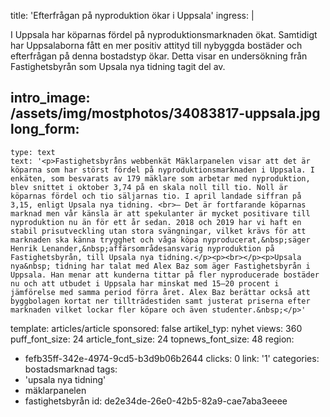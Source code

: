 title: 'Efterfrågan på nyproduktion ökar i Uppsala'
ingress: |
  <p>I Uppsala har köparnas fördel på nyproduktionsmarknaden ökat. Samtidigt har Uppsalaborna fått en mer positiv attityd till nybyggda bostäder och efterfrågan på denna bostadstyp ökar. Detta visar en undersökning från Fastighetsbyrån som Upsala nya tidning tagit del av.
  </p>
  
intro_image: /assets/img/mostphotos/34083817-uppsala.jpg
long_form:
  -
    type: text
    text: '<p>Fastighetsbyråns webbenkät Mäklarpanelen visar att det är köparna som har störst fördel på nyproduktionsmarknaden i Uppsala. I enkäten, som besvarats av 179 mäklare som arbetar med nyproduktion, blev snittet i oktober 3,74 på en skala noll till tio. Noll är köparnas fördel och tio säljarnas tio. I april landade siffran på 3,15, enligt Upsala nya tidning. <br>– Det är fortfarande köparnas marknad men vår känsla är att spekulanter är mycket positivare till nyproduktion nu än för ett år sedan. 2018 och 2019 har vi haft en stabil prisutveckling utan stora svängningar, vilket krävs för att marknaden ska känna trygghet och våga köpa nyproducerat,&nbsp;säger Henrik Lenander,&nbsp;affärsområdesansvarig nyproduktion på Fastighetsbyrån, till Upsala nya tidning.</p><p><br></p><p>Upsala nya&nbsp; tidning har talat med Alex Baz som äger Fastighetsbyrån i Uppsala. Han menar att kunderna tittar på fler nyproducerade bostäder nu och att utbudet i Uppsala har minskat med 15–20 procent i jämförelse med samma period förra året. Alex Baz berättar också att byggbolagen kortat ner tillträdestiden samt justerat priserna efter marknaden vilket lockar fler köpare och även studenter.&nbsp;</p>'
template: articles/article
sponsored: false
artikel_typ: nyhet
views: 360
puff_font_size: 24
article_font_size: 24
topnews_font_size: 48
region:
  - fefb35ff-342e-4974-9cd5-b3d9b06b2644
clicks: 0
link: '1'
categories: bostadsmarknad
tags:
  - 'upsala nya tidning'
  - mäklarpanelen
  - fastighetsbyrån
id: de2e34de-26e0-42b5-82a9-cae7aba3eeee
